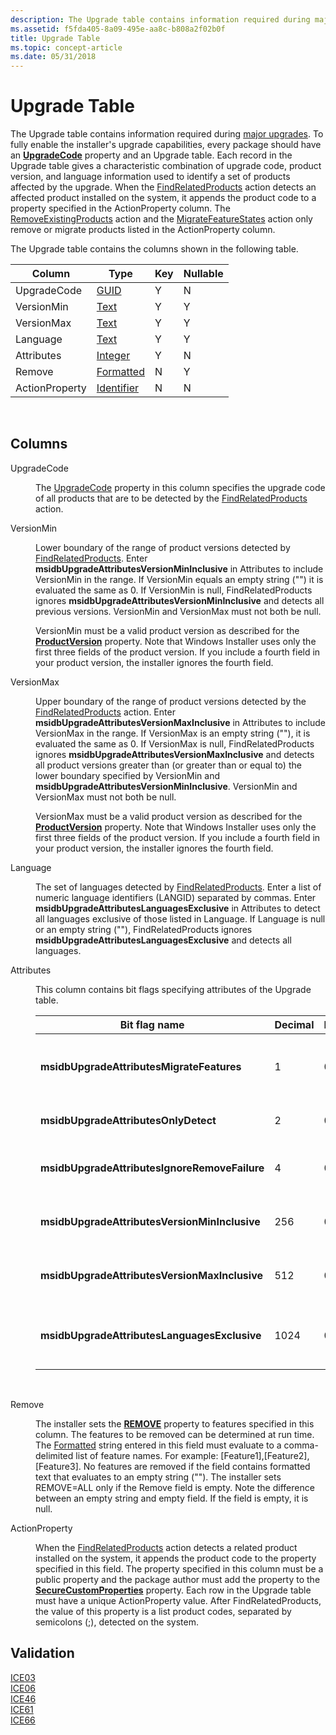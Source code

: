 ```yaml
---
description: The Upgrade table contains information required during major upgrades.
ms.assetid: f5fda405-8a09-495e-aa8c-b808a2f02b0f
title: Upgrade Table
ms.topic: concept-article
ms.date: 05/31/2018
---
```


# Upgrade Table

The Upgrade table contains information required during [major upgrades](major-upgrades.md). To fully enable the installer's upgrade capabilities, every package should have an [**UpgradeCode**](upgradecode.md) property and an Upgrade table. Each record in the Upgrade table gives a characteristic combination of upgrade code, product version, and language information used to identify a set of products affected by the upgrade. When the [FindRelatedProducts](findrelatedproducts-action.md) action detects an affected product installed on the system, it appends the product code to a property specified in the ActionProperty column. The [RemoveExistingProducts](removeexistingproducts-action.md) action and the [MigrateFeatureStates](migratefeaturestates-action.md) action only remove or migrate products listed in the ActionProperty column.

The Upgrade table contains the columns shown in the following table.



| Column         | Type                         | Key | Nullable |
|----------------|------------------------------|-----|----------|
| UpgradeCode    | [GUID](guid.md)             | Y   | N        |
| VersionMin     | [Text](text.md)             | Y   | Y        |
| VersionMax     | [Text](text.md)             | Y   | Y        |
| Language       | [Text](text.md)             | Y   | Y        |
| Attributes     | [Integer](integer.md)       | Y   | N        |
| Remove         | [Formatted](formatted.md)   | N   | Y        |
| ActionProperty | [Identifier](identifier.md) | N   | N        |



 

## Columns

<dl> <dt>

<span id="UpgradeCode"></span><span id="upgradecode"></span><span id="UPGRADECODE"></span>UpgradeCode
</dt> <dd>

The [UpgradeCode](upgradecode.md) property in this column specifies the upgrade code of all products that are to be detected by the [FindRelatedProducts](findrelatedproducts-action.md) action.

</dd> <dt>

<span id="VersionMin"></span><span id="versionmin"></span><span id="VERSIONMIN"></span>VersionMin
</dt> <dd>

Lower boundary of the range of product versions detected by [FindRelatedProducts](findrelatedproducts-action.md). Enter **msidbUpgradeAttributesVersionMinInclusive** in Attributes to include VersionMin in the range. If VersionMin equals an empty string ("") it is evaluated the same as 0. If VersionMin is null, FindRelatedProducts ignores **msidbUpgradeAttributesVersionMinInclusive** and detects all previous versions. VersionMin and VersionMax must not both be null.

VersionMin must be a valid product version as described for the [**ProductVersion**](productversion.md) property. Note that Windows Installer uses only the first three fields of the product version. If you include a fourth field in your product version, the installer ignores the fourth field.

</dd> <dt>

<span id="VersionMax"></span><span id="versionmax"></span><span id="VERSIONMAX"></span>VersionMax
</dt> <dd>

Upper boundary of the range of product versions detected by the [FindRelatedProducts](findrelatedproducts-action.md) action. Enter **msidbUpgradeAttributesVersionMaxInclusive** in Attributes to include VersionMax in the range. If VersionMax is an empty string (""), it is evaluated the same as 0. If VersionMax is null, FindRelatedProducts ignores **msidbUpgradeAttributesVersionMaxInclusive** and detects all product versions greater than (or greater than or equal to) the lower boundary specified by VersionMin and **msidbUpgradeAttributesVersionMinInclusive**. VersionMin and VersionMax must not both be null.

VersionMax must be a valid product version as described for the [**ProductVersion**](productversion.md) property. Note that Windows Installer uses only the first three fields of the product version. If you include a fourth field in your product version, the installer ignores the fourth field.

</dd> <dt>

<span id="Language"></span><span id="language"></span><span id="LANGUAGE"></span>Language
</dt> <dd>

The set of languages detected by [FindRelatedProducts](findrelatedproducts-action.md). Enter a list of numeric language identifiers (LANGID) separated by commas. Enter **msidbUpgradeAttributesLanguagesExclusive** in Attributes to detect all languages exclusive of those listed in Language. If Language is null or an empty string (""), FindRelatedProducts ignores **msidbUpgradeAttributesLanguagesExclusive** and detects all languages.

</dd> <dt>

<span id="Attributes"></span><span id="attributes"></span><span id="ATTRIBUTES"></span>Attributes
</dt> <dd>

This column contains bit flags specifying attributes of the Upgrade table.



| Bit flag name                                 | Decimal | Hexadecimal | Attribute                                                                                                            |
|-----------------------------------------------|---------|-------------|----------------------------------------------------------------------------------------------------------------------|
| **msidbUpgradeAttributesMigrateFeatures**     | 1       | 0x001       | Migrates feature states by enabling the logic in the [MigrateFeatureStates](migratefeaturestates-action.md) action. |
| **msidbUpgradeAttributesOnlyDetect**          | 2       | 0x002       | Detects products and applications but does not remove.                                                               |
| **msidbUpgradeAttributesIgnoreRemoveFailure** | 4       | 0x004       | Continues installation upon failure to remove a product or application.                                              |
| **msidbUpgradeAttributesVersionMinInclusive** | 256     | 0x100       | Detects the range of versions including the value in VersionMin.                                                     |
| **msidbUpgradeAttributesVersionMaxInclusive** | 512     | 0x200       | Detects the range of versions including the value in VersionMax.                                                     |
| **msidbUpgradeAttributesLanguagesExclusive**  | 1024    | 0x400       | Detects all languages, excluding the languages listed in the Language column.                                        |



 

</dd> <dt>

<span id="Remove"></span><span id="remove"></span><span id="REMOVE"></span>Remove
</dt> <dd>

The installer sets the [**REMOVE**](remove.md) property to features specified in this column. The features to be removed can be determined at run time. The [Formatted](formatted.md) string entered in this field must evaluate to a comma-delimited list of feature names. For example: \[Feature1\],\[Feature2\],\[Feature3\]. No features are removed if the field contains formatted text that evaluates to an empty string (""). The installer sets REMOVE=ALL only if the Remove field is empty. Note the difference between an empty string and empty field. If the field is empty, it is null.

</dd> <dt>

<span id="ActionProperty"></span><span id="actionproperty"></span><span id="ACTIONPROPERTY"></span>ActionProperty
</dt> <dd>

When the [FindRelatedProducts](findrelatedproducts-action.md) action detects a related product installed on the system, it appends the product code to the property specified in this field. The property specified in this column must be a public property and the package author must add the property to the [**SecureCustomProperties**](securecustomproperties.md) property. Each row in the Upgrade table must have a unique ActionProperty value. After FindRelatedProducts, the value of this property is a list product codes, separated by semicolons (;), detected on the system.

</dd> </dl>

## Validation

<dl>

[ICE03](ice03.md)  
[ICE06](ice06.md)  
[ICE46](ice46.md)  
[ICE61](ice61.md)  
[ICE66](ice66.md)  
</dl>

 

 



